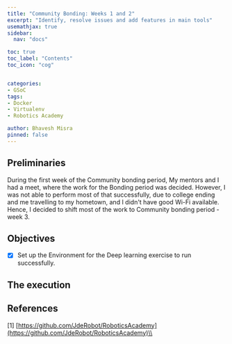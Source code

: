 ```yaml
---
title: "Community Bonding: Weeks 1 and 2"
excerpt: "Identify, resolve issues and add features in main tools"
usemathjax: true
sidebar:
  nav: "docs"

toc: true
toc_label: "Contents"
toc_icon: "cog"


categories:
- GSoC
tags:
- Docker
- Virtualenv
- Robotics Academy

author: Bhavesh Misra
pinned: false
---
```



## Preliminaries

During the first week of the Community bonding period, My mentors and I had a meet, where the work for the Bonding period was decided. However, I was not able to perform most of that successfully, due to college ending and me travelling to my hometown, and I didn't have good Wi-Fi available. Hence, I decided to shift most of the work to Community bonding period - week 3.

## Objectives

- [X] Set up the Environment for the Deep learning exercise to run successfully.
<!-- - [ ] Set up a static website using Github Pages for your Blog Posting. -->
<!-- - [ ] Fix the camera issue in my computer so as to make the Deep learning exercise run successfully-->



## The execution



## References

[1] [https://github.com/JdeRobot/RoboticsAcademy](https://github.com/JdeRobot/RoboticsAcademy)\\
